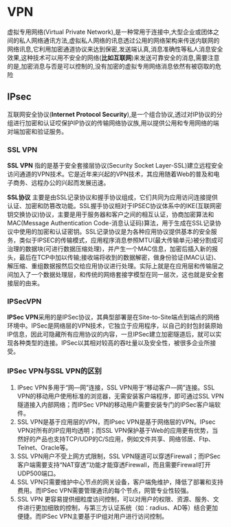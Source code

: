 # VPN

虚拟专用网络(Virtual Private Network),是一种常用于连接中,大型企业或团体之间的私人网络通讯方法,虚拟私人网络的讯息透过公用的网络架构来传送内联网的网络讯息,它利用加密通道协议来达到保密,发送端认真,消息准确性等私人消息安全效果,这种技术可以用不安全的网络(**比如互联网**)来发送可靠安全的消息,需要注意的是,加密消息与否是可以控制的,没有加密的虚拟专用网络消息依然有被窃取的危险

##  IPsec

互联网安全协议(**Internet Protocol Security**),是一个组合协议,透过对IP协议的分组进行加密和认证哎保护IP协议的传输网络协议族,用以提供公用和专用网络的端对端加密和验证服务。
 
### SSL VPN

**SSL VPN** 指的是基于安全套接层协议(Security Socket Layer-SSL)建立远程安全访问通道的VPN技术。它是近年来兴起的VPN技术，其应用随着Web的普及和电子商务、远程办公的兴起而发展迅速。

**SSL协议** 主要是由SSL记录协议和握手协议组成，它们共同为应用访问连接提供认证、加密和防篡改功能。SSL握手协议相对于IPSEC协议体系中的IKE(互联网密钥交换协议)协议，主要是用于服务器和客户之间的相互认证，协商加密算法和MAC(Message Authentication Code-消息认证码)算法，用于生成在SSL记录协议中使用的加密和认证密钥。SSL记录协议是为各种应用协议提供基本的安全服务，类似于IPSEC的传输模式，应用程序消息参照MTU(最大传输单元)被分割成可治理的数据块(可进行数据压缩处理)，并产生一个MAC信息，加密后插入新的报头，最后在TCP中加以传输;接收端将收到的数据解密，做身份验证(MAC认证)、解压缩、重组数据报然后交给应用协议进行处理。实际上就是在应用层和传输层之间加入了一个数据处理层，和传统的网络套接字模型在同一层次，这也就是安全套接层的由来。

### IPSecVPN

**IPSec VPN**采用的是IPSec协议，其典型部署是在Site-to-Site端点到端点的网络环境中。IPSec是网络层的VPN技术，它独立于应用程序，以自己的封包封装原始IP信息，因此可隐藏所有应用协议的内容，一旦IPSec建立加密隧道后，就可以实现各种类型的连接。IPSec以其相对较高的吞吐量以及安全性，被很多企业所接受。


### IPSec VPN与SSL VPN的区别

1. IPsec VPN多用于“网—网”连接，SSL VPN用于“移动客户—网”连接。SSL VPN的移动用户使用标准的浏览器，无需安装客户端程序，即可通过SSL VPN隧道接入内部网络；而IPSec VPN的移动用户需要安装专门的IPSec客户端软件。
2. SSL VPN是基于应用层的VPN，而IPsec VPN是基于网络层的VPN。IPsec VPN对所有的IP应用均透明；而SSL VPN保护基于Web的应用更有优势，当然好的产品也支持TCP/UDP的C/S应用，例如文件共享、网络邻居、Ftp、Telnet、Oracle等。
3. SSL VPN用户不受上网方式限制，SSL VPN隧道可以穿透Firewall；而IPSec客户端需要支持“NAT穿透”功能才能穿透Firewall，而且需要Firewall打开UDP500端口。
4. SSL VPN只需要维护中心节点的网关设备，客户端免维护，降低了部署和支持费用。而IPSec VPN需要管理通讯的每个节点，网管专业性较强。
5. SSL VPN 更容易提供细粒度访问控制，可以对用户的权限、资源、服务、文件进行更加细致的控制，与第三方认证系统（如：radius、AD等）结合更加便捷。而IPSec VPN主要基于IP组对用户进行访问控制。




